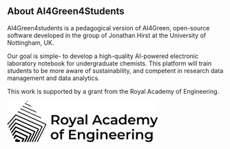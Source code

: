 ## About AI4Green4Students

AI4Green4students is a pedagogical version of AI4Green, open-source software developed in the group of Jonathan Hirst at the University of Nottingham, UK.

Our goal is simple- to develop a high-quality AI-powered electronic laboratory notebook for undergraduate chemists. This platform will train students to be more aware of sustainability, and competent in research data management and data analytics.

This work is supported by a grant from the Royal Academy of Engineering.

<img src="../../assets/RAE_Logo_Black_RGB.png" alt="Royal Academy of Engineering Logo" style="max-width: 350px;"/>
